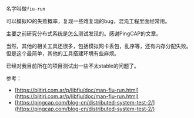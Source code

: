名字叫做`fiu-run`

可以模拟IO的失败概率，复现一些难复现的bug，混沌工程里面经常用。

主要之前研究分布式系统是怎么测试发现的。感谢PingCAP的文章。

当然，其他的相关工具还很多，包括模拟网卡丢包，乱序等，还有内存分配失败。但是这个最简单，其他的工具搭建环境有些麻烦。

已经对我目前所在的项目测试出一些不太stable的问题了。

参考：

-   [https://blitiri.com.ar/p/libfiu/doc/man-fiu-run.html](https://blitiri.com.ar/p/libfiu/doc/man-fiu-run.html)
-   [https://pingcap.com/blog-cn/distributed-system-test-2/](https://pingcap.com/blog-cn/distributed-system-test-2/)